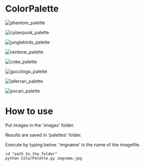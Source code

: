 # ColorPalette

![phantom_palette](https://user-images.githubusercontent.com/59949284/106217358-69e0a800-6218-11eb-8581-87c0c90aff03.png)

![cyberpunk_palette](https://user-images.githubusercontent.com/59949284/106218104-06f01080-621a-11eb-98b0-80839a34d9e9.png)

![junglebirds_palette](https://user-images.githubusercontent.com/59949284/106217752-48cc8700-6219-11eb-8bbe-dfdd1d55240d.png)

![rainbow_palette](https://user-images.githubusercontent.com/59949284/106217754-4a964a80-6219-11eb-9efb-fac255d0c464.png)

![coke_palette](https://user-images.githubusercontent.com/59949284/106217347-65b48a80-6218-11eb-877e-95ceccf53a6b.png)

![guccilogo_palette](https://user-images.githubusercontent.com/59949284/106217349-664d2100-6218-11eb-8e7f-f0b7f9c721b7.png)

![laferrari_palette](https://user-images.githubusercontent.com/59949284/106217352-664d2100-6218-11eb-938d-139320482040.png)

![pocari_palette](https://user-images.githubusercontent.com/59949284/106217360-6b11d500-6218-11eb-9633-cae40ba36616.png)


# How to use

Put images in the 'images' folder.

Results are saved in 'palettes' folder.

Execute by typing below. 'imgname' is the name of the imagefile. 
```
cd "path_to_the_folder"
python ColorPalette.py imgname.jpg
```
